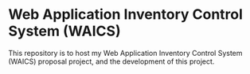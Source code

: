 # Web Application Inventory Control System (WAICS)
This repository is to host my Web Application Inventory Control System (WAICS) proposal project, and the development of this project.
